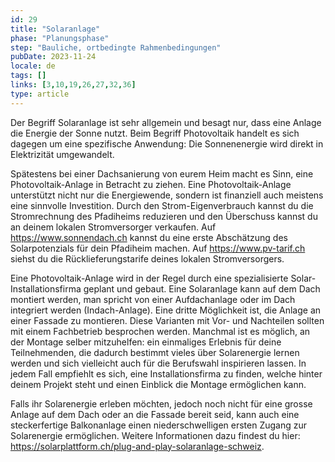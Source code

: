 ```yaml
---
id: 29
title: "Solaranlage"
phase: "Planungsphase"
step: "Bauliche, ortbedingte Rahmenbedingungen"
pubDate: 2023-11-24
locale: de
tags: []
links: [3,10,19,26,27,32,36]
type: article
---
```


Der Begriff Solaranlage ist sehr allgemein und besagt nur, dass eine Anlage die Energie der Sonne nutzt. Beim Begriff Photovoltaik handelt es sich dagegen um eine spezifische Anwendung: Die Sonnenenergie wird direkt in Elektrizität umgewandelt. 

Spätestens bei einer Dachsanierung von eurem Heim macht es Sinn, eine Photovoltaik-Anlage in Betracht zu ziehen. Eine Photovoltaik-Anlage unterstützt nicht nur die Energiewende, sondern ist finanziell auch meistens eine sinnvolle Investition. Durch den Strom-Eigenverbrauch kannst du die Stromrechnung des Pfadiheims reduzieren und den Überschuss kannst du an deinem lokalen Stromversorger verkaufen. Auf https://www.sonnendach.ch kannst du eine erste Abschätzung des Solarpotenzials für dein Pfadiheim machen. Auf https://www.pv-tarif.ch siehst du die Rücklieferungstarife deines lokalen Stromversorgers.

Eine Photovoltaik-Anlage wird in der Regel durch eine spezialisierte Solar-Installationsfirma geplant und gebaut. Eine Solaranlage kann auf dem Dach montiert werden, man spricht von einer Aufdachanlage oder im Dach integriert werden (Indach-Anlage). Eine dritte Möglichkeit ist, die Anlage an einer Fassade zu montieren. Diese Varianten mit Vor- und Nachteilen sollten mit einem Fachbetrieb besprochen werden. 
Manchmal ist es möglich, an der Montage selber mitzuhelfen: ein einmaliges Erlebnis für deine Teilnehmenden, die dadurch bestimmt vieles über Solarenergie lernen werden und sich vielleicht auch für die Berufswahl inspirieren lassen. In jedem Fall empfiehlt es sich, eine Installationsfirma zu finden, welche hinter deinem Projekt steht und einen Einblick die Montage ermöglichen kann.

Falls ihr Solarenergie erleben möchten, jedoch noch nicht für eine grosse Anlage auf dem Dach oder an die Fassade bereit seid, kann auch eine steckerfertige Balkonanlage einen niederschwelligen ersten Zugang zur Solarenergie ermöglichen.  Weitere Informationen dazu findest du hier: https://solarplattform.ch/plug-and-play-solaranlage-schweiz.
